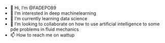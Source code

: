 - 👋 Hi, I’m @FADEPO89
- 👀 I’m interested in deep machinelearning
- 🌱 I’m currently learning data science 
- 💞️ I’m looking to collaborate on how to use artificial intelligence to some pde problems in fluid mechanics
- 📫 How to reach me on wattup

<!---
FADEPO89/FADEPO89 is a ✨ special ✨ repository because its `README.md` (this file) appears on your GitHub profile.
You can click the Preview link to take a look at your changes.
--->
